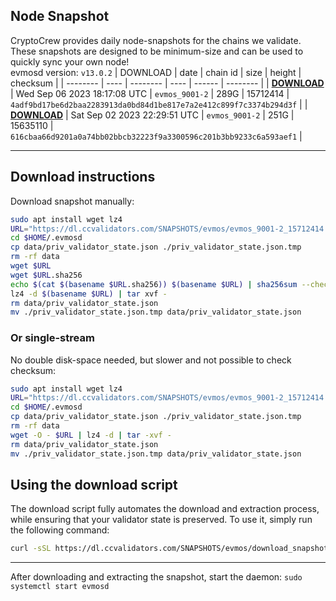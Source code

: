 ## Node Snapshot
CryptoCrew provides daily node-snapshots for the chains we validate. These snapshots are designed to be minimum-size and can be used to quickly sync your own node!  
evmosd version: `v13.0.2`
| DOWNLOAD | date | chain id | size | height | checksum |
| -------- | ---- | -------- | ---- | ------ | -------- |
| **[DOWNLOAD](https://dl.ccvalidators.com/SNAPSHOTS/evmos/evmos_9001-2_15712414.tar.lz4)** | Wed Sep 06 2023 18:17:08 UTC | `evmos_9001-2` | 289G | 15712414 | `4adf9bd17be6d2baa2283913da0bd84d1be817e7a2e412c899f7c3374b294d3f` |
| **[DOWNLOAD](https://dl.ccvalidators.com/SNAPSHOTS/evmos/evmos_9001-2_15635110.tar.lz4)** | Sat Sep 02 2023 22:29:51 UTC | `evmos_9001-2` | 251G | 15635110 | `616cbaa66d9201a0a74bb02bbcb32223f9a3300596c201b3bb9233c6a593aef1` |

---

## Download instructions
Download snapshot manually:
```sh
sudo apt install wget lz4
URL="https://dl.ccvalidators.com/SNAPSHOTS/evmos/evmos_9001-2_15712414.tar.lz4"
cd $HOME/.evmosd
cp data/priv_validator_state.json ./priv_validator_state.json.tmp
rm -rf data
wget $URL
wget $URL.sha256
echo $(cat $(basename $URL.sha256)) $(basename $URL) | sha256sum --check
lz4 -d $(basename $URL) | tar xvf -
rm data/priv_validator_state.json
mv ./priv_validator_state.json.tmp data/priv_validator_state.json
```

### Or single-stream
No double disk-space needed, but slower and not possible to check checksum:
```sh
sudo apt install wget lz4
URL="https://dl.ccvalidators.com/SNAPSHOTS/evmos/evmos_9001-2_15712414.tar.lz4"
cd $HOME/.evmosd
cp data/priv_validator_state.json ./priv_validator_state.json.tmp
rm -rf data
wget -O - $URL | lz4 -d | tar -xvf -
rm data/priv_validator_state.json
mv ./priv_validator_state.json.tmp data/priv_validator_state.json
```





## Using the download script

The download script fully automates the download and extraction process, while ensuring that your validator state is preserved. To use it, simply run the following command:
```sh
curl -sSL https://dl.ccvalidators.com/SNAPSHOTS/evmos/download_snapshot.sh | bash
```
---

After downloading and extracting the snapshot, start the daemon: `sudo systemctl start evmosd`

